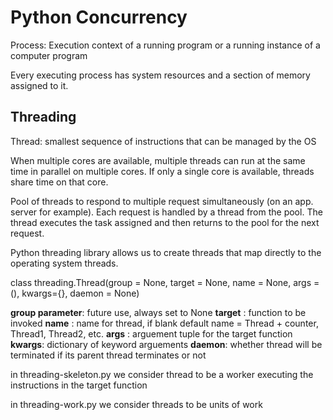 # Python Concurrency
Process: Execution context of a running program or a running instance of a computer program

Every executing process has system resources and a section of memory assigned to it.

## Threading
Thread: smallest sequence of instructions that can be managed by the OS

When multiple cores are available, multiple threads can run at the same time in parallel on multiple cores. If only a single core is available, threads share time on that core.

Pool of threads to respond to multiple request simultaneously (on an app. server for example). Each request is handled by a thread from the pool. The thread executes the task assigned and then returns to the pool for the next request. 

Python threading library allows us to create threads that map directly to the operating system threads.

class threading.Thread(group = None, 
                       target = None, 
                       name = None,
                       args = (),
                       kwargs={},
                       daemon = None)

__group parameter__: future use, always set to None
__target__ : function to be invoked
__name__ : name for thread, if blank default name = Thread + counter, Thread1, Thread2, etc.
__args__ : arguement tuple for the target function
__kwargs__: dictionary of keyword arguements
__daemon__: whether thread will be terminated if its parent thread terminates or not

in threading-skeleton.py we consider thread to be a worker executing the instructions in the target function

in threading-work.py we consider threads to be units of work




